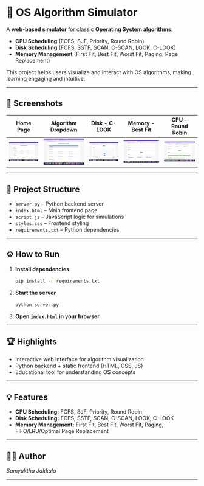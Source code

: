 # 🚀 OS Algorithm Simulator

A **web-based simulator** for classic **Operating System algorithms**:

- **CPU Scheduling** (FCFS, SJF, Priority, Round Robin)
- **Disk Scheduling** (FCFS, SSTF, SCAN, C-SCAN, LOOK, C-LOOK)
- **Memory Management** (First Fit, Best Fit, Worst Fit, Paging, Page Replacement)

This project helps users visualize and interact with OS algorithms, making learning engaging and intuitive.

---

## 📸 Screenshots

| Home Page | Algorithm Dropdown | Disk - C-LOOK | Memory - Best Fit | CPU - Round Robin |
|-----------|-------------------|---------------|-------------------|-------------------|
| ![Home](screenshots/home.png) | ![Dropdown](screenshots/dropdown.png) | ![C-LOOK](screenshots/disk-clook.png) | ![Best Fit](screenshots/memory-bestfit.png) | ![Round Robin](screenshots/cpu-roundrobin.png) |

---

## 📂 Project Structure

- `server.py` – Python backend server
- `index.html` – Main frontend page
- `script.js` – JavaScript logic for simulations
- `styles.css` – Frontend styling
- `requirements.txt` – Python dependencies

---

## ⚙️ How to Run

1. **Install dependencies**
    ```sh
    pip install -r requirements.txt
    ```
2. **Start the server**
    ```sh
    python server.py
    ```
3. **Open `index.html` in your browser**

---

## 🏆 Highlights

- Interactive web interface for algorithm visualization
- Python backend + static frontend (HTML, CSS, JS)
- Educational tool for understanding OS concepts

---

## 💡 Features

- **CPU Scheduling:** FCFS, SJF, Priority, Round Robin
- **Disk Scheduling:** FCFS, SSTF, SCAN, C-SCAN, LOOK, C-LOOK
- **Memory Management:** First Fit, Best Fit, Worst Fit, Paging, FIFO/LRU/Optimal Page Replacement

---

## 👩‍💻 Author

*Samyuktha Jakkula*

---

